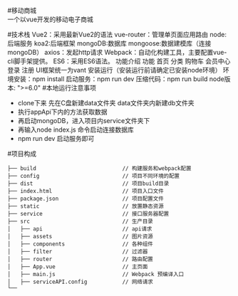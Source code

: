 #移动商城<br>
一个以vue开发的移动电子商城

#技术栈
Vue2：采用最新Vue2的语法
vue-router：管理单页面应用路由
node:后端服务
koa2:后端框架
mongoDB:数据库
mongoose:数据建模库（连接mongoDB）
axios：发起http请求
Webpack：自动化构建工具，主要配置vue-cli脚手架提供。
ES6：采用ES6语法。
功能介绍
功能
首页
分类
购物车
会员中心
登录
注册
UI框架统一为vant
安装运行（安装运行前请确定已安装node环境）
环境安装：npm install
启动服务：npm run dev
压缩代码：npm run build
node版本: ">=6.0"
#本地运行注意事项
- clone下来 先在C盘新建data文件夹 data文件夹内新建db文件夹
- 执行appApi下内的方法获取数据
- 再启动mongoDB，进入项目内service文件夹下
- 再输入node index.js 命令启动连接数据库
- npm run dev 启动服务即可

#项目构成
```
├── build                           // 构建服务和webpack配置
├── config                          // 项目不同环境的配置
├── dist                            // 项目build目录
├── index.html                      // 项目入口文件
├── package.json                    // 项目配置文件
├── static                          // 放置静态资源
├── service                         // 接口服务器配置
├── src                             // 生产目录
│   ├── api                         // api请求
│   ├── assets                      // 图片资源
│   ├── components                  // 各种组件
│   ├── filter                      // 过滤器
│   ├── router                      // 路由配置
│   ├── App.vue                     // 主页面
│   ├── main.js                     // Webpack 预编译入口
│   ├── serviceAPI.config           // 网络请求
└──
```
